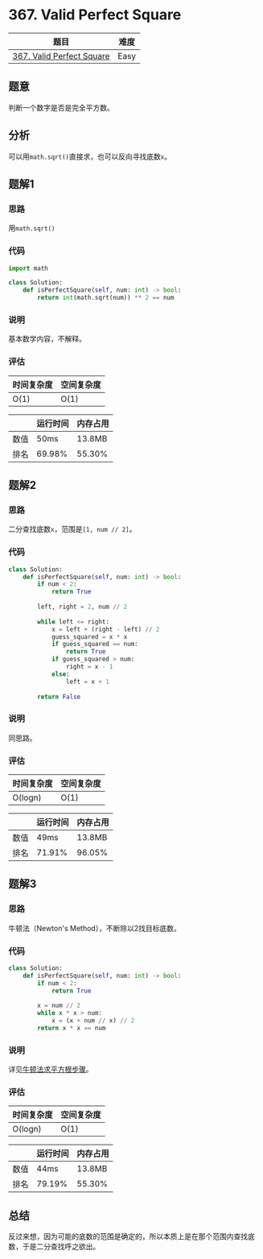 # 367. Valid Perfect Square

| 题目 | 难度 |
| ---- | ---- |
| [367. Valid Perfect Square](https://leetcode.com/problems/valid-perfect-square/) | Easy |

## 题意

判断一个数字是否是完全平方数。

## 分析

可以用`math.sqrt()`直接求，也可以反向寻找底数`x`。

## 题解1

### 思路

用`math.sqrt()`

### 代码

```python
import math

class Solution:
    def isPerfectSquare(self, num: int) -> bool:
        return int(math.sqrt(num)) ** 2 == num
```

### 说明

基本数学内容，不解释。

### 评估

| 时间复杂度 | 空间复杂度 |
| ---- | ---- |
| O(1) | O(1) |

| | 运行时间 | 内存占用 |
| ---- | ---- | ---- |
| 数值 | 50ms | 13.8MB |
| 排名 | 69.98% | 55.30% |

## 题解2

### 思路

二分查找底数`x`，范围是`[1, num // 2]`。

### 代码

```python
class Solution:
    def isPerfectSquare(self, num: int) -> bool:
        if num < 2:
            return True
        
        left, right = 2, num // 2
        
        while left <= right:
            x = left + (right - left) // 2
            guess_squared = x * x
            if guess_squared == num:
                return True
            if guess_squared > num:
                right = x - 1
            else:
                left = x + 1
        
        return False
```

### 说明

同思路。

### 评估

| 时间复杂度 | 空间复杂度 |
| ---- | ---- |
| O(logn) | O(1) |

| | 运行时间 | 内存占用 |
| ---- | ---- | ---- |
| 数值 | 49ms | 13.8MB |
| 排名 | 71.91% | 96.05% |

## 题解3

### 思路

牛顿法（Newton's Method），不断除以2找目标底数。

### 代码

```python
class Solution:
    def isPerfectSquare(self, num: int) -> bool:
        if num < 2:
            return True
        
        x = num // 2
        while x * x > num:
            x = (x + num // x) // 2
        return x * x == num
```

### 说明

详见[牛顿法求平方根步骤](https://www.cnblogs.com/Allen-rg/p/13602550.html)。

### 评估

| 时间复杂度 | 空间复杂度 |
| ---- | ---- |
| O(logn) | O(1) |

| | 运行时间 | 内存占用 |
| ---- | ---- | ---- |
| 数值 | 44ms | 13.8MB |
| 排名 | 79.19% | 55.30% |

## 总结

反过来想，因为可能的底数的范围是确定的，所以本质上是在那个范围内查找底数，于是二分查找呼之欲出。
